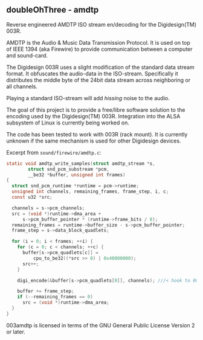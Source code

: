 doubleOhThree - amdtp
---------------------

Reverse engineered AMDTP ISO stream en/decoding for the Digidesign(TM) 003R.


AMDTP is the Audio & Music Data Transmission Protocol. It is used on top of
IEEE 1394 (aka Firewire) to provide communication between a computer and sound-card.

The Digidesign 003R uses a slight modification of the standard data stream format.
It obfuscates the audio-data in the ISO-stream. Specifically it distributes the
middle byte of the 24bit data stream across neighboring or all channels.

Playing a standard ISO-stream will add *hissing* noise to the audio.

The goal of this project is to provide a free/libre software solution to the
encoding used by the Digidesign(TM) 003R. Integration into the ALSA subsystem
of Linux is currently being worked on.

The code has been tested to work with 003R (rack mount). It is currently
unknown if the same mechanism is used for other Digidesign devices.


Excerpt from `sound/firewire/amdtp.c`:

```c
static void amdtp_write_samples(struct amdtp_stream *s,
        struct snd_pcm_substream *pcm,
        __be32 *buffer, unsigned int frames)
{
  struct snd_pcm_runtime *runtime = pcm->runtime;
  unsigned int channels, remaining_frames, frame_step, i, c;
  const u32 *src;

  channels = s->pcm_channels;
  src = (void *)runtime->dma_area +
      s->pcm_buffer_pointer * (runtime->frame_bits / 8);
  remaining_frames = runtime->buffer_size - s->pcm_buffer_pointer;
  frame_step = s->data_block_quadlets;

  for (i = 0; i < frames; ++i) {
    for (c = 0; c < channels; ++c) {
      buffer[s->pcm_quadlets[c]] =
          cpu_to_be32((*src >> 8) | 0x40000000);
      src++;
    }

    digi_encode(&buffer[s->pcm_quadlets[0]], channels); ///< hook to 003amdtp

    buffer += frame_step;
    if (--remaining_frames == 0)
      src = (void *)runtime->dma_area;
  }
}
```

003amdtp is licensed in terms of the GNU General Public License Version 2 or later.
